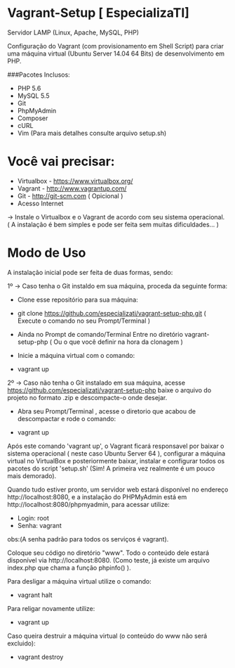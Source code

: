 Vagrant-Setup [ EspecializaTI]
===========

Servidor LAMP (Linux, Apache, MySQL, PHP)

Configuração do Vagrant (com provisionamento em Shell Script) para criar uma máquina virtual (Ubuntu Server 14.04 64 Bits) de desenvolvimento em PHP.

###Pacotes Inclusos:

- PHP 5.6
- MySQL 5.5
- Git
- PhpMyAdmin 
- Composer
- cURL
- Vim
(Para mais detalhes consulte arquivo setup.sh)


Você vai precisar: 
==============

- Virtualbox - https://www.virtualbox.org/
- Vagrant - http://www.vagrantup.com/
- Git - http://git-scm.com ( Opicional )
- Acesso Internet


-> Instale o Virtualbox e o Vagrant de acordo com seu sistema operacional. ( A instalação é bem simples e pode ser feita sem muitas dificuldades... )


Modo de Uso
===========

A instalação inicial pode ser feita de duas formas, sendo:

1º -> Caso tenha o Git instaldo em sua máquina, proceda da seguinte forma:



* Clone esse repositório para sua máquina:

- git clone https://github.com/especializati/vagrant-setup-php.git ( Execute o comando no seu Prompt/Terminal )

* Ainda no Prompt de comando/Terminal Entre no diretório vagrant-setup-php  ( Ou o que você definir na hora da clonagem )

* Inicie a máquina virtual com o comando:

- vagrant up 




2º -> Caso não tenha o Git instalado em sua máquina, acesse https://github.com/especializati/vagrant-setup-php baixe o arquivo do projeto no formato .zip e descompacte-o onde desejar.

* Abra seu Prompt/Terminal , acesse o diretorio que acabou de descompactar e rode o comando:

- vagrant up




Após este comando 'vagrant up', o Vagrant ficará responsavel por baixar o sistema operacional ( neste caso Ubuntu Server 64 ), configurar a máquina virtual no VirtualBox e posteriormente baixar, instalar e configurar todos os pacotes do script 'setup.sh' (Sim! A primeira vez realmente é um pouco mais demorado).

Quando tudo estiver pronto, um servidor web estará disponível no endereço http://localhost:8080, e a instalação do PHPMyAdmin está em http://localhost:8080/phpmyadmin, para acessar utilize:

- Login: root
- Senha: vagrant

obs:(A senha padrão para todos os serviços é vagrant).


Coloque seu código no diretório "www". Todo o conteúdo dele estará disponível via http://localhost:8080. (Como teste, já existe um arquivo index.php que chama a função phpinfo() ).

Para desligar a máquina virtual utilize o comando:

- vagrant halt

Para religar novamente utilize:

- vagrant up

Caso queira destruir a máquina virtual (o conteúdo do www não será excluido):

- vagrant destroy
